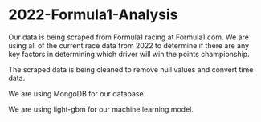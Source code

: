 # 2022-Formula1-Analysis

Our data is being scraped from Formula1 racing at Formula1.com.  We are using all of the current race data from 2022 to determine if there are any key factors in determining which driver will win the points championship.

The scraped data is being cleaned to remove null values and convert time data.

We are using MongoDB for our database.

We are using light-gbm for our machine learning model.